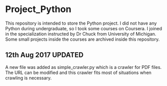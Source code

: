 # Project_Python

This repository is intended to store the Python project.
I did not have any Python during undergraduate, so I took some courses on Coursera.
I joined in the specialization instructed by Dr Chuck from University of Michigan.
Some small projects inside the courses are archived inside this repository.


12th Aug 2017 UPDATED
--
A new file was added as simple_crawler.py which is a crawler for PDF files. The URL can be modified and this crawler fits most of situations when crawling is necessary.
